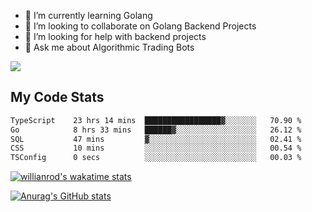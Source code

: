 
- 🌱 I’m currently learning Golang
- 👯 I’m looking to collaborate on Golang Backend Projects
- 🤔 I’m looking for help with backend projects
- 💬 Ask me about Algorithmic Trading Bots

![](https://github-profile-trophy.vercel.app/?username=kevinbarrero)

## My Code Stats

<!--START_SECTION:waka-->

```txt
TypeScript    23 hrs 14 mins  █████████████████▓░░░░░░░   70.90 %
Go            8 hrs 33 mins   ██████▓░░░░░░░░░░░░░░░░░░   26.12 %
SQL           47 mins         ▓░░░░░░░░░░░░░░░░░░░░░░░░   02.41 %
CSS           10 mins         ░░░░░░░░░░░░░░░░░░░░░░░░░   00.54 %
TSConfig      0 secs          ░░░░░░░░░░░░░░░░░░░░░░░░░   00.03 %
```

<!--END_SECTION:waka-->

[![willianrod's wakatime stats](https://github-readme-stats.vercel.app/api/wakatime?username=holdandup&layout=compact&theme=react&custom_title=Wakatime%20All%20Time%20Stats&langs_count=8)](https://github.com/anuraghazra/github-readme-stats)

[![Anurag's GitHub stats](https://github-readme-stats.vercel.app/api?username=Kevinbarrero)](https://github.com/anuraghazra/github-readme-stats)




